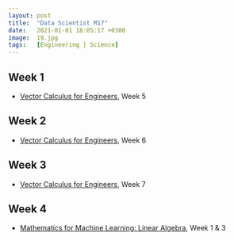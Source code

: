 ```yaml
---
layout: post
title:  "Data Scientist M17"
date:   2021-01-01 18:05:17 +0300
image:  19.jpg
tags:   [Engineering | Science]
---
```

## Week 1
- [Vector Calculus for Engineers](https://www.coursera.org/learn/vector-calculus-engineers?ranMID=40328&ranEAID=ZbA30aiKocg&ranSiteID=ZbA30aiKocg-V_egUGy9ERUiTLT5eQhgyw&siteID=ZbA30aiKocg-V_egUGy9ERUiTLT5eQhgyw&utm_content=10&utm_medium=partners&utm_source=linkshare&utm_campaign=ZbA30aiKocg), Week 5

## Week 2
- [Vector Calculus for Engineers](https://www.coursera.org/learn/vector-calculus-engineers?ranMID=40328&ranEAID=ZbA30aiKocg&ranSiteID=ZbA30aiKocg-V_egUGy9ERUiTLT5eQhgyw&siteID=ZbA30aiKocg-V_egUGy9ERUiTLT5eQhgyw&utm_content=10&utm_medium=partners&utm_source=linkshare&utm_campaign=ZbA30aiKocg), Week 6

## Week 3
- [Vector Calculus for Engineers](https://www.coursera.org/learn/vector-calculus-engineers?ranMID=40328&ranEAID=ZbA30aiKocg&ranSiteID=ZbA30aiKocg-V_egUGy9ERUiTLT5eQhgyw&siteID=ZbA30aiKocg-V_egUGy9ERUiTLT5eQhgyw&utm_content=10&utm_medium=partners&utm_source=linkshare&utm_campaign=ZbA30aiKocg), Week 7

## Week 4
- [Mathematics for Machine Learning: Linear Algebra](https://www.coursera.org/learn/linear-algebra-machine-learning), Week 1 & 3



[jekyll-docs]: https://jekyllrb.com/docs/home
[jekyll-gh]:   https://github.com/jekyll/jekyll
[jekyll-talk]: https://talk.jekyllrb.com/
